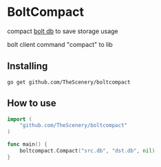# BoltCompact
compact [bolt db](https://github.com/boltdb/bolt) to save storage usage

bolt client command "compact" to lib

## Installing
```shell
go get github.com/TheScenery/boltcompact
```
## How to use
```go
import (
	"github.com/TheScenery/boltcompact"
)

func main() {
	boltcompact.Compact("src.db", "dst.db", nil)
}
```

